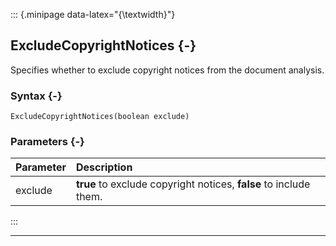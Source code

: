 ::: {.minipage data-latex="{\textwidth}"}
## ExcludeCopyrightNotices {-}

Specifies whether to exclude copyright notices from the document analysis.

### Syntax {-}

```{sql}
ExcludeCopyrightNotices(boolean exclude)
```

### Parameters {-}

**Parameter** | **Description**
| :-- | :-- |
exclude | **true** to exclude copyright notices, **false** to include them.
:::

***
